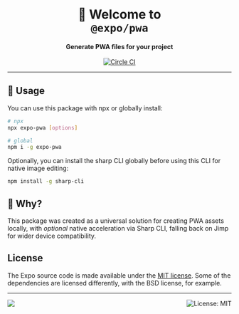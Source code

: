 <!-- Title -->
<h1 align="center">
👋 Welcome to <br><code>@expo/pwa</code>
</h1>

<!-- Header -->

<p align="center">
    <b>Generate PWA files for your project</b>
    <br/>
    <br/>
    <a aria-label="Circle CI" href="https://circleci.com/gh/expo/expo-cli/tree/master">
        <img alt="Circle CI" src="https://flat.badgen.net/circleci/github/expo/expo-cli?label=Circle%20CI&labelColor=555555&icon=circleci">
    </a>
</p>

---

<!-- Body -->

## 🚀 Usage

You can use this package with npx or globally install:

```sh
# npx
npx expo-pwa [options]

# global
npm i -g expo-pwa
```

Optionally, you can install the sharp CLI globally before using this CLI for native image editing:

```sh
npm install -g sharp-cli
```

## 🤔 Why?

This package was created as a universal solution for creating PWA assets locally, with _optional_ native acceleration via Sharp CLI, falling back on Jimp for wider device compatibility.

## License

The Expo source code is made available under the [MIT license](LICENSE). Some of the dependencies are licensed differently, with the BSD license, for example.

<!-- Footer -->

---

<p>
    <a aria-label="sponsored by expo" href="http://expo.io">
        <img src="https://img.shields.io/badge/Sponsored_by-Expo-4630EB.svg?style=for-the-badge&logo=EXPO&labelColor=000&logoColor=fff" target="_blank" />
    </a>
    <a aria-label="expo pwa is free to use" href="/LICENSE" target="_blank">
        <img align="right" alt="License: MIT" src="https://img.shields.io/badge/License-MIT-success.svg?style=for-the-badge&color=33CC12" target="_blank" />
    </a>
</p>

[abp]: https://docs.expo.io/versions/latest/workflow/configuration/#assetbundlepatterns
